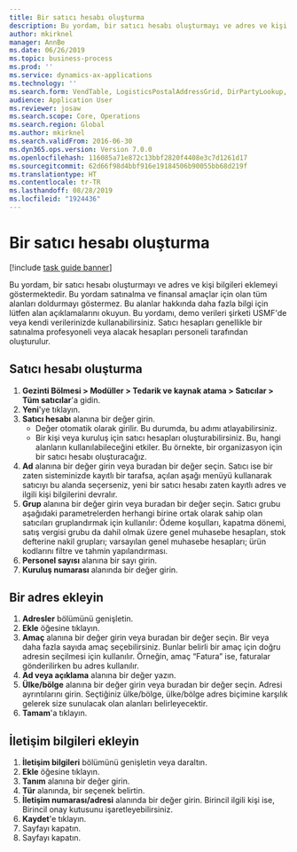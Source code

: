 ```yaml
---
title: Bir satıcı hesabı oluşturma
description: Bu yordam, bir satıcı hesabı oluşturmayı ve adres ve kişi bilgileri eklemeyi göstermektedir.
author: mkirknel
manager: AnnBe
ms.date: 06/26/2019
ms.topic: business-process
ms.prod: ''
ms.service: dynamics-ax-applications
ms.technology: ''
ms.search.form: VendTable, LogisticsPostalAddressGrid, DirPartyLookup, LogisticsPostalAddress, SysLookupMultiSelectGrid
audience: Application User
ms.reviewer: josaw
ms.search.scope: Core, Operations
ms.search.region: Global
ms.author: mkirknel
ms.search.validFrom: 2016-06-30
ms.dyn365.ops.version: Version 7.0.0
ms.openlocfilehash: 116085a71e872c13bbf2820f4408e3c7d1261d17
ms.sourcegitcommit: 62d66f98d4bbf916e19184506b90055bb68d219f
ms.translationtype: HT
ms.contentlocale: tr-TR
ms.lasthandoff: 08/28/2019
ms.locfileid: "1924436"
---
```

# <a name="create-a-vendor-account"></a>Bir satıcı hesabı oluşturma

[!include [task guide banner](../../includes/task-guide-banner.md)]

Bu yordam, bir satıcı hesabı oluşturmayı ve adres ve kişi bilgileri eklemeyi göstermektedir. Bu yordam satınalma ve finansal amaçlar için olan tüm alanları doldurmayı göstermez. Bu alanlar hakkında daha fazla bilgi için lütfen alan açıklamalarını okuyun. Bu yordamı, demo verileri şirketi USMF'de veya kendi verilerinizde kullanabilirsiniz. Satıcı hesapları genellikle bir satınalma profesyoneli veya alacak hesapları personeli tarafından oluşturulur.


## <a name="create-a-vendor-account"></a>Satıcı hesabı oluşturma
1. **Gezinti Bölmesi > Modüller > Tedarik ve kaynak atama > Satıcılar > Tüm satıcılar**'a gidin.
2. **Yeni**'ye tıklayın.
3. **Satıcı hesabı** alanına bir değer girin.
    - Değer otomatik olarak girilir. Bu durumda, bu adımı atlayabilirsiniz.  
    - Bir kişi veya kuruluş için satıcı hesapları oluşturabilirsiniz. Bu, hangi alanların kullanılabileceğini etkiler. Bu örnekte, bir organizasyon için bir satıcı hesabı oluşturacağız.   
4. **Ad** alanına bir değer girin veya buradan bir değer seçin. Satıcı ise bir zaten sisteminizde kayıtlı bir tarafsa, açılan aşağı menüyü kullanarak satıcıyı bu alanda seçerseniz, yeni bir satıcı hesabı zaten kayıtlı adres ve ilgili kişi bilgilerini devralır.
5. **Grup** alanına bir değer girin veya buradan bir değer seçin. Satıcı grubu aşağıdaki parametrelerden herhangi birine ortak olarak sahip olan satıcıları gruplandırmak için kullanılır: Ödeme koşulları, kapatma dönemi, satış vergisi grubu da dahil olmak üzere genel muhasebe hesapları, stok defterine nakil grupları; varsayılan genel muhasebe hesapları; ürün kodlarını filtre ve tahmin yapılandırması.
6. **Personel sayısı** alanına bir sayı girin.
7. **Kuruluş numarası** alanında bir değer girin.

## <a name="add-an-address"></a>Bir adres ekleyin
1. **Adresler** bölümünü genişletin.
2. **Ekle** öğesine tıklayın.
3. **Amaç** alanına bir değer girin veya buradan bir değer seçin. Bir veya daha fazla sayıda amaç seçebilirsiniz. Bunlar belirli bir amaç için doğru adresin seçilmesi için kullanılır. Örneğin, amaç “Fatura” ise, faturalar gönderilirken bu adres kullanılır.
4. **Ad veya açıklama** alanına bir değer yazın.
5. **Ülke/bölge** alanına bir değer girin veya buradan bir değer seçin. Adresi ayrıntılarını girin. Seçtiğiniz ülke/bölge, ülke/bölge adres biçimine karşılık gelerek size sunulacak olan alanları belirleyecektir. 
6. **Tamam**'a tıklayın.

## <a name="add-contact-information"></a>İletişim bilgileri ekleyin
1. **İletişim bilgileri** bölümünü genişletin veya daraltın.
2. **Ekle** öğesine tıklayın.
3. **Tanım** alanına bir değer girin.
4. **Tür** alanında, bir seçenek belirtin.
5. **İletişim numarası/adresi** alanında bir değer girin. Birincil ilgili kişi ise, Birincil onay kutusunu işaretleyebilirsiniz.  
6. **Kaydet**'e tıklayın.
7. Sayfayı kapatın.
8. Sayfayı kapatın.

